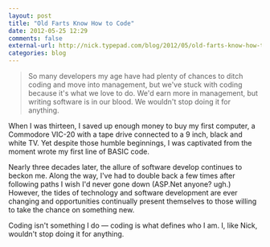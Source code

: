 ```yaml
---
layout: post
title: "Old Farts Know How to Code"
date: 2012-05-25 12:29
comments: false
external-url: http://nick.typepad.com/blog/2012/05/old-farts-know-how-to-code.html
categories: blog
---
```


> So many developers my age have had plenty of chances to ditch coding and move into management, but we've stuck with coding because it's what we love to do. We'd earn more in management, but writing software is in our blood. We wouldn't stop doing it for anything.

When I was thirteen, I saved up enough money to buy my first computer, a Commodore VIC-20 with a tape drive connected to a 9 inch, black and white TV. Yet despite those humble beginnings, I was captivated from the moment wrote my first line of BASIC code.

Nearly three decades later, the allure of software develop continues to beckon me. Along the way, I've had to double back a few times after following paths I wish I'd never gone down (ASP.Net anyone? ugh.) However, the tides of technology and software development are ever changing and opportunities continually present themselves to those willing to take the chance on something new.

Coding isn't something I do &mdash; coding is what defines who I am. I, like Nick, wouldn't stop doing it for anything.
